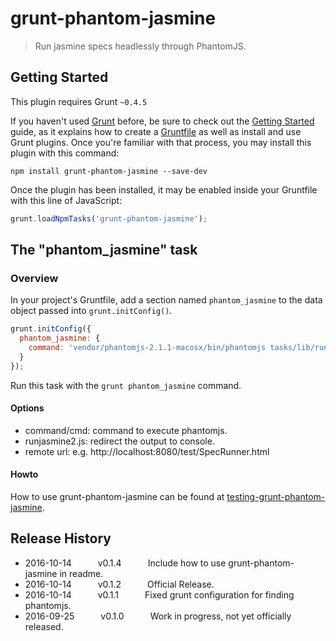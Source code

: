 # grunt-phantom-jasmine

> Run jasmine specs headlessly through PhantomJS.

## Getting Started
This plugin requires Grunt `~0.4.5`

If you haven't used [Grunt](http://gruntjs.com/) before, be sure to check out the [Getting Started](http://gruntjs.com/getting-started) guide, as it explains how to create a [Gruntfile](http://gruntjs.com/sample-gruntfile) as well as install and use Grunt plugins. Once you're familiar with that process, you may install this plugin with this command:

```shell
npm install grunt-phantom-jasmine --save-dev
```

Once the plugin has been installed, it may be enabled inside your Gruntfile with this line of JavaScript:

```js
grunt.loadNpmTasks('grunt-phantom-jasmine');
```

## The "phantom_jasmine" task

### Overview
In your project's Gruntfile, add a section named `phantom_jasmine` to the data object passed into `grunt.initConfig()`.

```js
grunt.initConfig({
  phantom_jasmine: {
    command: 'vendor/phantomjs-2.1.1-macosx/bin/phantomjs tasks/lib/runjasmine2.js remote url'
  }
});
```

Run this task with the `grunt phantom_jasmine` command.

#### Options
* command/cmd: command to execute phantomjs.
* runjasmine2.js: redirect the output to console.
* remote url: e.g. http://localhost:8080/test/SpecRunner.html

#### Howto
How to use grunt-phantom-jasmine can be found at [testing-grunt-phantom-jasmine](https://github.com/brendonco/testing-grunt-phantom-jasmine).

## Release History
* 2016-10-14   v0.1.4   Include how to use grunt-phantom-jasmine in readme.
* 2016-10-14   v0.1.2   Official Release.
* 2016-10-14   v0.1.1   Fixed grunt configuration for finding phantomjs.
* 2016-09-25   v0.1.0   Work in progress, not yet officially released.
